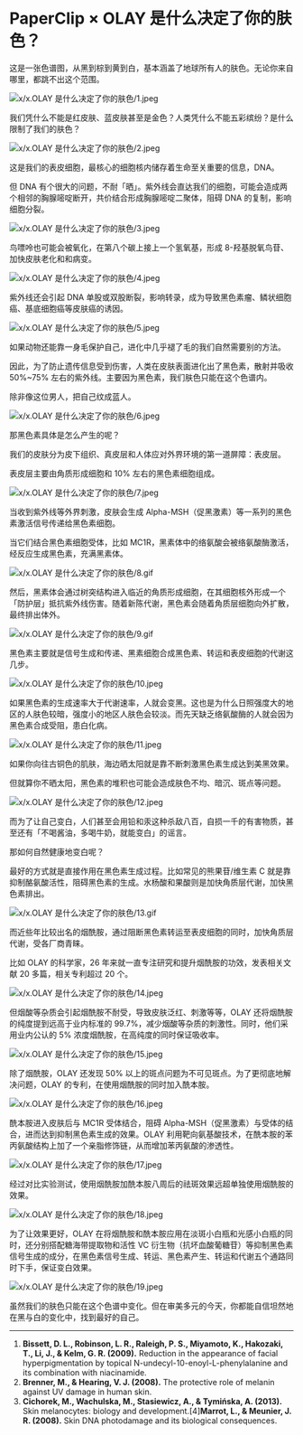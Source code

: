 # PaperClip × OLAY 是什么决定了你的肤色？

这是一张色谱图，从黑到棕到黄到白，基本涵盖了地球所有人的肤色。无论你来自哪里，都跳不出这个范围。

![x/x.OLAY 是什么决定了你的肤色/1.jpeg](https://file.hsyhx.top/iPaperClipICU/web/assets/image/文字稿/x/x.OLAY%20是什么决定了你的肤色/1.jpeg?imageMogr2/format/avif)

我们凭什么不能是红皮肤、蓝皮肤甚至是金色？人类凭什么不能五彩缤纷？是什么限制了我们的肤色？

![x/x.OLAY 是什么决定了你的肤色/2.jpeg](https://file.hsyhx.top/iPaperClipICU/web/assets/image/文字稿/x/x.OLAY%20是什么决定了你的肤色/2.jpeg?imageMogr2/format/avif)

这是我们的表皮细胞，最核心的细胞核内储存着生命至关重要的信息，DNA。

但 DNA 有个很大的问题，不耐「晒」。紫外线会直达我们的细胞，可能会造成两个相邻的胸腺嘧啶断开，共价结合形成胸腺嘧啶二聚体，阻碍 DNA 的复制，影响细胞分裂。

![x/x.OLAY 是什么决定了你的肤色/3.jpeg](https://file.hsyhx.top/iPaperClipICU/web/assets/image/文字稿/x/x.OLAY%20是什么决定了你的肤色/3.jpeg?imageMogr2/format/avif)

鸟嘌呤也可能会被氧化，在第八个碳上接上一个氢氧基，形成 8-羟基脱氧鸟苷、加快皮肤老化和和病变。

![x/x.OLAY 是什么决定了你的肤色/4.jpeg](https://file.hsyhx.top/iPaperClipICU/web/assets/image/文字稿/x/x.OLAY%20是什么决定了你的肤色/4.jpeg?imageMogr2/format/avif)

紫外线还会引起 DNA 单股或双股断裂，影响转录，成为导致黑色素瘤、鳞状细胞癌、基底细胞癌等皮肤癌的诱因。

![x/x.OLAY 是什么决定了你的肤色/5.jpeg](https://file.hsyhx.top/iPaperClipICU/web/assets/image/文字稿/x/x.OLAY%20是什么决定了你的肤色/5.jpeg?imageMogr2/format/avif)

如果动物还能靠一身毛保护自己，进化中几乎褪了毛的我们自然需要别的方法。

因此，为了防止遗传信息受到伤害，人类在皮肤表面进化出了黑色素，散射并吸收 50%\~75% 左右的紫外线。主要因为黑色素，我们肤色只能在这个色谱内。

除非像这位男人，把自己纹成蓝人。

![x/x.OLAY 是什么决定了你的肤色/6.jpeg](https://file.hsyhx.top/iPaperClipICU/web/assets/image/文字稿/x/x.OLAY%20是什么决定了你的肤色/6.jpeg?imageMogr2/format/avif)

那黑色素具体是怎么产生的呢？

我们的皮肤分为皮下组织、真皮层和人体应对外界环境的第一道屏障：表皮层。

表皮层主要由角质形成细胞和 10% 左右的黑色素细胞组成。

![x/x.OLAY 是什么决定了你的肤色/7.jpeg](https://file.hsyhx.top/iPaperClipICU/web/assets/image/文字稿/x/x.OLAY%20是什么决定了你的肤色/7.jpeg?imageMogr2/format/avif)

当收到紫外线等外界刺激，皮肤会生成 Alpha-MSH（促黑激素）等一系列的黑色素激活信号传递给黑色素细胞。

当它们结合黑色素细胞受体，比如 MC1R，黑素体中的络氨酸会被络氨酸酶激活，经反应生成黑色素，充满黑素体。

![x/x.OLAY 是什么决定了你的肤色/8.gif](https://file.hsyhx.top/iPaperClipICU/web/assets/image/文字稿/x/x.OLAY%20是什么决定了你的肤色/8.gif?imageMogr2/format/avif)

然后，黑素体会通过树突结构进入临近的角质形成细胞，在其细胞核外形成一个「防护层」抵抗紫外线伤害。随着新陈代谢，黑色素会随着角质层细胞向外扩散，最终排出体外。

![x/x.OLAY 是什么决定了你的肤色/9.gif](https://file.hsyhx.top/iPaperClipICU/web/assets/image/文字稿/x/x.OLAY%20是什么决定了你的肤色/9.gif?imageMogr2/format/avif)

黑色素主要就是信号生成和传递、黑素细胞合成黑色素、转运和表皮细胞的代谢这几步。

![x/x.OLAY 是什么决定了你的肤色/10.jpeg](https://file.hsyhx.top/iPaperClipICU/web/assets/image/文字稿/x/x.OLAY%20是什么决定了你的肤色/10.jpeg?imageMogr2/format/avif)

如果黑色素的生成速率大于代谢速率，人就会变黑。这也是为什么日照强度大的地区的人肤色较暗，强度小的地区人肤色会较淡。而先天缺乏络氨酸酶的人就会因为黑色素合成受阻，患白化病。

![x/x.OLAY 是什么决定了你的肤色/11.jpeg](https://file.hsyhx.top/iPaperClipICU/web/assets/image/文字稿/x/x.OLAY%20是什么决定了你的肤色/11.jpeg?imageMogr2/format/avif)

如果你向往古铜色的肌肤，海边晒太阳就是靠不断刺激黑色素生成达到美黑效果。

但就算你不晒太阳，黑色素的堆积也可能会造成肤色不均、暗沉、斑点等问题。

![x/x.OLAY 是什么决定了你的肤色/12.jpeg](https://file.hsyhx.top/iPaperClipICU/web/assets/image/文字稿/x/x.OLAY%20是什么决定了你的肤色/12.jpeg?imageMogr2/format/avif)

而为了让自己变白，人们甚至会用铅和汞这种杀敌八百，自损一千的有害物质，甚至还有「不喝酱油，多喝牛奶，就能变白」的谣言。

那如何自然健康地变白呢？

最好的方式就是直接作用在黑色素生成过程。比如常见的熊果苷/维生素 C 就是靠抑制酪氨酸活性，阻碍黑色素的生成。水杨酸和果酸则是加快角质层代谢，加快黑色素排出。

![x/x.OLAY 是什么决定了你的肤色/13.gif](https://file.hsyhx.top/iPaperClipICU/web/assets/image/文字稿/x/x.OLAY%20是什么决定了你的肤色/13.gif?imageMogr2/format/avif)

而近些年比较出名的烟酰胺，通过阻断黑色素转运至表皮细胞的同时，加快角质层代谢，受各厂商青睐。

比如 OLAY 的科学家，26 年来就一直专注研究和提升烟酰胺的功效，发表相关文献 20 多篇，相关专利超过 20 个。

![x/x.OLAY 是什么决定了你的肤色/14.jpeg](https://file.hsyhx.top/iPaperClipICU/web/assets/image/文字稿/x/x.OLAY%20是什么决定了你的肤色/14.jpeg?imageMogr2/format/avif)

但烟酸等杂质会引起烟酰胺不耐受，导致皮肤泛红、刺激等等，OLAY 还将烟酰胺的纯度提到远高于业内标准的 99.7%，减少烟酸等杂质的刺激性。同时，他们采用业内公认的 5% 浓度烟酰胺，在高纯度的同时保证吸收率。

![x/x.OLAY 是什么决定了你的肤色/15.jpeg](https://file.hsyhx.top/iPaperClipICU/web/assets/image/文字稿/x/x.OLAY%20是什么决定了你的肤色/15.jpeg?imageMogr2/format/avif)

除了烟酰胺，OLAY 还发现 50% 以上的斑点问题为不可见斑点。为了更彻底地解决问题，OLAY 的专利，在使用烟酰胺的同时加入酰本胺。

![x/x.OLAY 是什么决定了你的肤色/16.jpeg](https://file.hsyhx.top/iPaperClipICU/web/assets/image/文字稿/x/x.OLAY%20是什么决定了你的肤色/16.jpeg?imageMogr2/format/avif)

酰本胺进入皮肤后与 MC1R 受体结合，阻碍 Alpha-MSH（促黑激素）与受体的结合，进而达到抑制黑色素生成的效果。OLAY 利用靶向氨基酸技术，在酰本胺的苯丙氨酸结构上加了一个亲脂修饰链，从而增加苯丙氨酸的渗透性。

![x/x.OLAY 是什么决定了你的肤色/17.jpeg](https://file.hsyhx.top/iPaperClipICU/web/assets/image/文字稿/x/x.OLAY%20是什么决定了你的肤色/17.jpeg?imageMogr2/format/avif)

经过对比实验测试，使用烟酰胺加酰本胺八周后的祛斑效果远超单独使用烟酰胺的效果。

![x/x.OLAY 是什么决定了你的肤色/18.jpeg](https://file.hsyhx.top/iPaperClipICU/web/assets/image/文字稿/x/x.OLAY%20是什么决定了你的肤色/18.jpeg?imageMogr2/format/avif)

为了让效果更好，OLAY 在将烟酰胺和酰本胺应用在淡斑小白瓶和光感小白瓶的同时，还分别搭配糖海带提取物和活性 VC 衍生物（抗坏血酸葡糖苷）等抑制黑色素信号生成的成分，在黑色素信号生成、转运、黑色素产生、转运和代谢五个通路同时下手，保证变白效果。

![x/x.OLAY 是什么决定了你的肤色/19.jpeg](https://file.hsyhx.top/iPaperClipICU/web/assets/image/文字稿/x/x.OLAY%20是什么决定了你的肤色/19.jpeg?imageMogr2/format/avif)

虽然我们的肤色只能在这个色谱中变化。但在审美多元的今天，你都能自信坦然地在黑与白的变化中，找到最好的自己。

****

1. **Bissett, D. L., Robinson, L. R., Raleigh, P. S., Miyamoto, K., Hakozaki, T., Li, J., & Kelm, G. R. (2009).** Reduction in the appearance of facial hyperpigmentation by topical N-undecyl-10-enoyl-L-phenylalanine and its combination with niacinamide.
2. **Brenner, M., & Hearing, V. J. (2008).** The protective role of melanin against UV damage in human skin.
3. **Cichorek, M., Wachulska, M., Stasiewicz, A., & Tymińska, A. (2013).** Skin melanocytes: biology and development.[4]**Marrot, L., & Meunier, J. R. (2008).** Skin DNA photodamage and its biological consequences.
